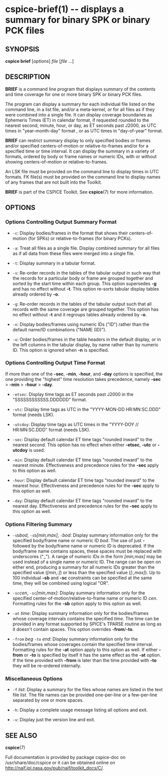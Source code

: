 cspice-brief(1) -- displays a summary for binary SPK or binary PCK files
========================================================================

SYNOPSIS
--------
**cspice brief** [_options_] _file_ [_file_ ...]

DESCRIPTION
-----------
**BRIEF** is a command line program that displays summary of the contents
and time coverage for one or more binary SPK or binary PCK files.

The program can display a summary for each individual file listed on the
command line, in a list file, and/or a meta-kernel, or for all files as if they
were combined into a single file. It can display coverage boundaries as
Ephemeris Times (ET) in calendar format, if requested rounded to the nearest
second, minute, hour, or day, as ET seconds past J2000, as UTC times in
"year-month-day" format , or as UTC times in "day-of-year" format.

**BRIEF** can restrict summary display to only specified bodies or frames
and/or specified centers-of-motion or relative-to-frames and/or for a specified
time or time interval. It can display the summary in a variety of formats,
ordered by body or frame names or numeric IDs, with or without showing
centers-of-motion or relative-to-frames.

An LSK file must be provided on the command line to display times in UTC
formats. FK file(s) must be provided on the command line to display names of
any frames that are not built into the Toolkit.

**BRIEF** is part of the CSPICE Toolkit. See **cspice**(7) for more
information.


OPTIONS
-------
### Options Controlling Output Summary Format

 * `-c`:
    Display bodies/frames in the format that shows their centers-of-motion
    (for SPKs) or relative-to-frames (for binary PCKs).

 * `-a`:
    Treat all files as a single file. Display combined summary for all files
    as if all data from these files were merged into a single file.

 * `-t`:
    Display summary in a tabular format.

 * `-s`:
    Re-order records in the tables of the tabular output in such way that
    the records for a particular body or frame are grouped together and
    sorted by the start time within each group. This option supersedes
    **-g** and has no effect without **-t**. This option re-sorts tabular
    display tables already ordered by **-o**.

 * `-g`:
    Re-order records in the tables of the tabular output such that all
    records with the same coverage are grouped together. This option has no
    effect  without **-t** and it regroups tables already ordered by **-o**.

 * `-n`:
    Display bodies/frames using numeric IDs ("ID") rather than the default
    name/ID combinations ("NAME (ID)").

 * `-o`:
    Order bodies/frames in the table headers in the default display, or in
    the left columns in the tabular display, by name rather than by numeric
    ID. This option is ignored when **-n** is specified.

### Options Controlling Output Time Format

If more than one of the **-sec**, **-min**, **-hour**, and **-day** options
is specified, the one providing the "highest" time resolution takes
precedence, namely **-sec** > **-min** > **-hour** > **-day**.

 * `-etsec`:
    Display time tags as ET seconds past J2000 in the "SSSSSSSSSSSS.DDDDDD"
    format.

 * `-utc`:
    Display time tags as UTC in the "YYYY-MON-DD HR:MN:SC.DDD" format (needs
    LSK).

 * `-utcdoy`:
    Display time tags as UTC times in the "YYYY-DOY // HR:MN:SC.DDD" format
    (needs LSK).

 * `-sec`:
    Display default calendar ET time tags "rounded inward" to the nearest
    second. This option has no effect when either **-etsec**, **-utc** or
    **-utcdoy** is used.

 * `-min`:
    Display default calendar ET time tags "rounded inward" to the nearest
    minute. Effectiveness and precedence rules for the **-sec** apply to
    this option as well.

 * `-hour`:
    Display default calendar ET time tags "rounded inward" to the nearest
    hour. Effectiveness and precedence rules for the **-sec** apply to this
    option as well.

 * `-day`:
    Display default calendar ET time tags "rounded inward" to the nearest
    day. Effectiveness and precedence rules for the **-sec** apply to this
    option as well.

### Options Filtering Summary

 * `-sb`_bod_, `-sb`_[min,max]_, `-`_bod_:
    Display summary information only for the specified body/frame name or
    numeric ID _bod_. The use of just **-** followed by the body/frame name or
    numeric ID is deprecated. If the body/frame name contains spaces, these
    spaces must be replaced with underscores ("\_"). A range of numeric IDs in
    the form _[min,max]_ may be used instead of a single name or numeric ID.
    The range can be open on either end, producing a summary for all numeric
    IDs greater than the specified value (_[min,:]_) or less than the specified
    value (_[:,max]_). Up to 100 individual **-sb** and **-sc** constraints can
    be specified at the same time, they will be combined using logical "OR".

 * `-sc`_cen_, `-sc`_[min,max]_:
    Display summary information only for the specified
    center-of-motion/relative-to-frame name or numeric ID _cen_. Formatting
    rules for the **-sb** option apply to this option as well.

 * `-at` _time_:
    Display summary information only for the bodies/frames whose coverage
    intervals contains the specified _time_. The time can be provided in any
    format supported by SPICE's TPARSE routine as long as it doesn't contain
    spaces. This option overrides **-from**/**-to**.

 * `-from` _beg_ `-to` _end_:
    Display summary information only for the bodies/frames whose coverages
    contain the specified time interval. Formatting rules for the **-at**
    option apply to this option as well. If either **-from** or **-to** is
    specified by itself it has the same effect as the **-at** option. If the
    time provided with **-from** is later than the time provided with **-to**
    they will be re-ordered internally.

### Miscellaneous Options

 * `-f` _list_:
    Display a summary for the files whose names are listed in the text file
    _list_. The file names can be provided one-per-line or a few-per-line
    separated by one or more spaces.

 * `-h`:
    Display a complete usage message listing all options and exit.

 * `-v`:
    Display just the version line and exit.

SEE ALSO
--------
**cspice**(7)

Full documentation is provided by package cspice-doc on /usr/share/doc/cspice
or it can be obtained online on http://naif.jpl.nasa.gov/pub/naif/toolkit_docs/C/.
